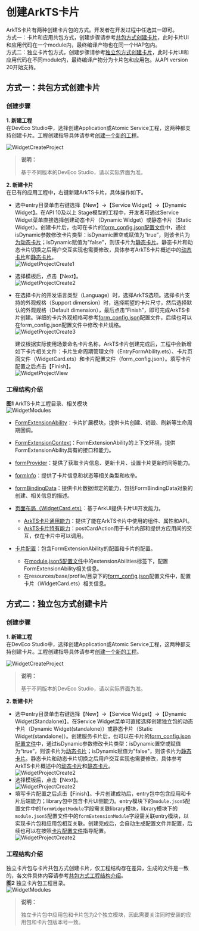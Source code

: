 # 创建ArkTS卡片
<!--Kit: Form Kit-->
<!--Subsystem: Ability-->
<!--Owner: @cx983299475-->
<!--Designer: @xueyulong-->
<!--Tester: @chenmingze-->
<!--Adviser: @Brilliantry_Rui-->
ArkTS卡片有两种创建卡片包的方式。开发者在开发过程中任选其一即可。<br>
方式一：卡片和应用共包方式，创建步骤请参考[共包方式创建卡片](./arkts-ui-widget-creation.md#方式一共包方式创建卡片)，此时卡片UI和应用代码在一个module内，最终编译产物也在同一个HAP包内。<br>
方式二：独立卡片包方式，创建步骤请参考[独立包方式创建卡片](./arkts-ui-widget-creation.md#方式二独立包方式创建卡片)，此时卡片UI和应用代码在不同module内，最终编译产物分为卡片包和应用包。从API version 20开始支持。
## 方式一：共包方式创建卡片
### 创建步骤
**1. 新建工程** <br/>
在DevEco Studio中，选择创建Application或Atomic Service工程，这两种都支持创建卡片。工程创建指导具体请参考[创建一个新的工程](https://developer.huawei.com/consumer/cn/doc/harmonyos-guides/ide-create-new-project)。<br>

![WidgetCreateProject](figures/创建应用工程.png)
>**说明：** 
>
> 基于不同版本的DevEco Studio，请以实际界面为准。

**2. 新建卡片** <br/>
在已有的应用工程中，右键新建ArkTS卡片，具体操作如下。

- 选中entry目录单击右键选择【New】->【Service Widget】->【Dynamic Widget】。在API 10及以上 Stage模型的工程中，开发者可通过Service Widget菜单直接选择创建动态卡片（Dynamic Widget）或静态卡片（Static Widget）。创建卡片后，也可在卡片的[form_config.json配置文件](arkts-ui-widget-configuration.md)中，通过isDynamic参数修改卡片类型：isDynamic置空或赋值为“true”，则该卡片为[为动态卡片](./arkts-form-overview.md#动态卡片)；isDynamic赋值为"false"，则该卡片为[静态卡片](./arkts-form-overview.md#静态卡片)。静态卡片和动态卡片切换之后用户交互实现也需要修改，具体参考ArkTS卡片概述中的[动态卡片](./arkts-form-overview.md#动态卡片)和[静态卡片](./arkts-form-overview.md#静态卡片)。<br>
   ![WidgetProjectCreate1](figures/创建共hap包卡片_1.png)

- 选择模板后，点击【Next】。<br>
   ![WidgetProjectCreate2](figures/创建共hap包卡片_2.png)

- 在选择卡片的开发语言类型（Language）时，选择ArkTS选项。选择卡片支持的外观规格（Support dimension）时，选择期望的卡片尺寸，然后选择默认的外观规格（Default dimension），最后点击“Finish”，即可完成ArkTS卡片创建。详细的卡片外观规格可参考[form_config.json](arkts-ui-widget-configuration.md#配置文件字段说明)配置文件，后续也可以在form_config.json配置文件中修改卡片规格。<br>
   ![WidgetProjectCreate3](figures/创建共hap包卡片_3.png)

   建议根据实际使用场景命名卡片名称，ArkTS卡片创建完成后，工程中会新增如下卡片相关文件：卡片生命周期管理文件（EntryFormAbility.ets）、卡片页面文件（WidgetCard.ets）和卡片配置文件（form_config.json）。填写卡片配置之后点击【Finish】。<br>
   ![WidgetProjectView](figures/共hap包卡片目录结构.png)
### 工程结构介绍
**图1** ArkTS卡片工程目录、相关模块<br>
![WidgetModules](figures/WidgetModules.png)
- [FormExtensionAbility](../reference/apis-form-kit/js-apis-app-form-formExtensionAbility.md)：卡片扩展模块，提供卡片创建、销毁、刷新等生命周期回调。

- [FormExtensionContext](../reference/apis-form-kit/js-apis-inner-application-formExtensionContext.md)：FormExtensionAbility的上下文环境，提供FormExtensionAbility具有的接口和能力。

- [formProvider](../reference/apis-form-kit/js-apis-app-form-formProvider.md)：提供了获取卡片信息、更新卡片、设置卡片更新时间等能力。

- [formInfo](../reference/apis-form-kit/js-apis-app-form-formInfo.md)：提供了卡片信息和状态等相关类型和枚举。

- [formBindingData](../reference/apis-form-kit/js-apis-app-form-formBindingData.md)：提供卡片数据绑定的能力，包括FormBindingData对象的创建、相关信息的描述。

- [页面布局（WidgetCard.ets）](arkts-ui-widget-page-overview.md)：基于ArkUI提供卡片UI开发能力。
   - [ArkTS卡片通用能力](arkts-ui-widget-page-overview.md#arkts卡片支持的页面能力)：提供了能在ArkTS卡片中使用的组件、属性和API。
   - [ArkTS卡片特有能力](arkts-ui-widget-event-overview.md)：postCardAction用于卡片内部和提供方应用间的交互，仅在卡片中可以调用。

- [卡片配置](arkts-ui-widget-configuration.md)：包含FormExtensionAbility的配置和卡片的配置。
   - 在[module.json5配置文件](../quick-start/module-configuration-file.md)中的extensionAbilities标签下，配置FormExtensionAbility相关信息。
   - 在resources/base/profile/目录下的[form_config.json](arkts-ui-widget-configuration.md#配置文件字段说明)配置文件中，配置卡片（WidgetCard.ets）相关信息。

## 方式二：独立包方式创建卡片
### 创建步骤
**1. 新建工程**<br>
在DevEco Studio中，选择创建Application或Atomic Service工程，这两种都支持创建卡片。工程创建指导具体请参考[创建一个新的工程](https://developer.huawei.com/consumer/cn/doc/harmonyos-guides/ide-create-new-project)。<br>

![WidgetCreateProject](figures/创建应用工程.png)
>**说明：** 
>
> 基于不同版本的DevEco Studio，请以实际界面为准。<br>

**2. 新建卡片**<br>
- 选中entry目录单击右键选择【New】->【Service Widget】->【Dynamic Widget(Standalone)】。在Service Widget菜单可直接选择创建独立包的动态卡片（Dynamic Widget(standalone)）或静态卡片（Static Widget(standalone)）。创建服务卡片后，也可以在卡片的[form_config.json配置文件](arkts-ui-widget-configuration.md)中，通过isDynamic参数修改卡片类型：isDynamic置空或赋值为“true”，则该卡片为[动态卡片](./arkts-form-overview.md#动态卡片)；isDynamic赋值为"false"，则该卡片为[静态卡片](./arkts-form-overview.md#静态卡片)。静态卡片和动态卡片切换之后用户交互实现也需要修改，具体参考ArkTS卡片概述中的[动态卡片](./arkts-form-overview.md#动态卡片)和[静态卡片](./arkts-form-overview.md#静态卡片)。<br>
![WidgetProjectCreate2](figures/独立包卡片创建_1.png)
- 选择模板后，点击【Next】。<br>
![WidgetProjectCreate2](figures/创建共hap包卡片_2.png)
- 填写卡片配置之后点击【Finish】。卡片创建成功后，entry包中包含应用和卡片后端能力；library包中包含卡片UI侧能力。entry模块下的`module.json5`配置文件中的`formWidgetModule`字段需关联library模块，library模块下的`module.json5`配置文件中的`formExtensionModule`字段需关联entry模块，以实现卡片包和应用包相互关联。创建完成后，会自动生成配置文件并配置，后续也可以在按照[卡片配置文件](./arkts-ui-widget-configuration.md#配置arkts卡片的配置文件)指导配置。<br>
![WidgetProjectCreate2](figures/创建独立卡片包卡片_3.png)
### 工程结构介绍
独立卡片包与卡片共包方式创建卡片，仅工程结构存在差异，生成的文件是一致的，各文件具体内容请参考[共包方式工程结构介绍](./arkts-ui-widget-creation.md#工程结构介绍)。<br>
**图2** 独立卡片包工程目录。<br>
![WidgetModules](figures/独立包卡片目录结构.png)<br>
>**说明：**
>
> 独立卡片包中应用包和卡片包为2个独立模块，因此需要关注同时安装的应用包和卡片包版本号一致。
